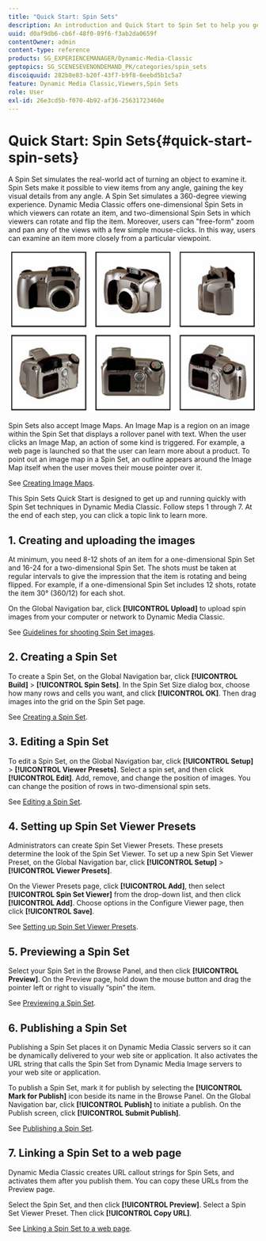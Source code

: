 ```yaml
---
title: "Quick Start: Spin Sets"
description: An introduction and Quick Start to Spin Set to help you get up and running quickly.
uuid: d0af9db6-cb6f-48f0-89f6-f3ab2da0659f
contentOwner: admin
content-type: reference
products: SG_EXPERIENCEMANAGER/Dynamic-Media-Classic
geptopics: SG_SCENESEVENONDEMAND_PK/categories/spin_sets
discoiquuid: 282b8e83-b20f-43f7-b9f8-6eebd5b1c5a7
feature: Dynamic Media Classic,Viewers,Spin Sets
role: User
exl-id: 26e3cd5b-f070-4b92-af36-25631723460e
---
```

# Quick Start: Spin Sets{#quick-start-spin-sets}

A Spin Set simulates the real-world act of turning an object to examine it. Spin Sets make it possible to view items from any angle, gaining the key visual details from any angle. A Spin Set simulates a 360-degree viewing experience. Dynamic Media Classic offers one-dimensional Spin Sets in which viewers can rotate an item, and two-dimensional Spin Sets in which viewers can rotate and flip the item. Moreover, users can "free-form" zoom and pan any of the views with a few simple mouse-clicks. In this way, users can examine an item more closely from a particular viewpoint. 

![Images for a spin set.](/help/assets/spin_set.png)

Spin Sets also accept Image Maps. An Image Map is a region on an image within the Spin Set that displays a rollover panel with text. When the user clicks an Image Map, an action of some kind is triggered. For example, a web page is launched so that the user can learn more about a product. To point out an image map in a Spin Set, an outline appears around the Image Map itself when the user moves their mouse pointer over it.

See [Creating Image Maps](creating-image-maps.md).

This Spin Sets Quick Start is designed to get up and running quickly with Spin Set techniques in Dynamic Media Classic. Follow steps 1 through 7. At the end of each step, you can click a topic link to learn more.

## 1. Creating and uploading the images

At minimum, you need 8-12 shots of an item for a one-dimensional Spin Set and 16-24 for a two-dimensional Spin Set. The shots must be taken at regular intervals to give the impression that the item is rotating and being flipped. For example, if a one-dimensional Spin Set includes 12 shots, rotate the item 30° (360/12) for each shot.

On the Global Navigation bar, click **[!UICONTROL Upload]** to upload spin images from your computer or network to Dynamic Media Classic.

See [Guidelines for shooting Spin Set images](creating-spin-set.md#guidelines-for-shooting-spin-set-images).

## 2. Creating a Spin Set

To create a Spin Set, on the Global Navigation bar, click **[!UICONTROL Build]** > **[!UICONTROL Spin Sets]**. In the Spin Set Size dialog box, choose how many rows and cells you want, and click **[!UICONTROL OK]**. Then drag images into the grid on the Spin Set page.

See [Creating a Spin Set](creating-spin-set.md#creating-a-spin-set).

<!-- 

Comment Type: remark
Last Modified By: unknown unknown 
Last Modified Date: 

<p>See <a href="#UnresolvedLink-sc7_spinsets_sp.xml#WS98ca2e6790647c06-245331fc135ab744793-8000">Including Image Maps in Spin Sets</a> to add clickable, hotspot regions, known as Image Maps, to images in a Spin Set. </p>

 -->

<!-- 

Comment Type: remark
Last Modified By: unknown unknown 
Last Modified Date: 

<p>See also <a href="#UnresolvedLink-sc7_spinsets_sp.xml#WS98ca2e6790647c06229f600f135ab7cc461-8000">Managing InfoPanel content</a>.</p>

 -->

## 3. Editing a Spin Set

To edit a Spin Set, on the Global Navigation bar, click **[!UICONTROL Setup]** > **[!UICONTROL Viewer Presets]**. Select a spin set, and then click **[!UICONTROL Edit]**. Add, remove, and change the position of images. You can change the position of rows in two-dimensional spin sets.

See [Editing a Spin Set](creating-spin-set.md#editing-a-spin-set).

## 4. Setting up Spin Set Viewer Presets

Administrators can create Spin Set Viewer Presets. These presets determine the look of the Spin Set Viewer. To set up a new Spin Set Viewer Preset, on the Global Navigation bar, click **[!UICONTROL Setup]** > **[!UICONTROL Viewer Presets]**.

On the Viewer Presets page, click **[!UICONTROL Add]**, then select **[!UICONTROL Spin Set Viewer]** from the drop-down list, and then click **[!UICONTROL Add]**. Choose options in the Configure Viewer page, then click **[!UICONTROL Save]**.

See [Setting up Spin Set Viewer Presets](setting-spin-set-viewer-presets.md#setting-up-spin-set-viewer-presets).

## 5. Previewing a Spin Set

Select your Spin Set in the Browse Panel, and then click **[!UICONTROL Preview]**. On the Preview page, hold down the mouse button and drag the pointer left or right to visually “spin” the item.

See [Previewing a Spin Set](previewing-spin-set.md#previewing-a-spin-set).

## 6. Publishing a Spin Set

Publishing a Spin Set places it on Dynamic Media Classic servers so it can be dynamically delivered to your web site or application. It also activates the URL string that calls the Spin Set from Dynamic Media Image servers to your web site or application.

To publish a Spin Set, mark it for publish by selecting the **[!UICONTROL Mark for Publish]** icon beside its name in the Browse Panel. On the Global Navigation bar, click **[!UICONTROL Publish]** to initiate a publish. On the Publish screen, click **[!UICONTROL Submit Publish]**.

See [Publishing a Spin Set](publishing-spin-set.md#publishing-a-spin-set).

## 7. Linking a Spin Set to a web page

Dynamic Media Classic creates URL callout strings for Spin Sets, and activates them after you publish them. You can copy these URLs from the Preview page.

Select the Spin Set, and then click **[!UICONTROL Preview]**. Select a Spin Set Viewer Preset. Then click **[!UICONTROL Copy URL]**.

See [Linking a Spin Set to a web page](linking-spin-set-web-page.md#linking-a-spin-set-to-a-web-page).

